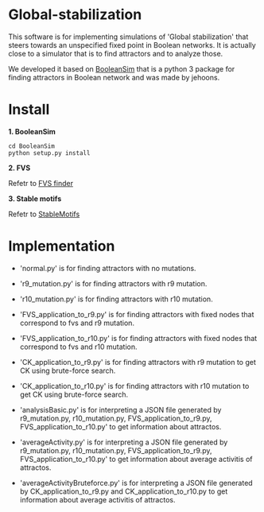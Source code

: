 # Global-stabilization
This software is for implementing simulations of 'Global stabilization' that steers towards an unspecified fixed point in Boolean networks. It is actually close to a simulator that is to find attractors and to analyze those.

We developed it based on [BooleanSim](https://github.com/jehoons/BooleanSim) that is a python 3 package for finding attractors in Boolean network and was made by jehoons.

# Install
**1. BooleanSim**

```
cd BooleanSim 
python setup.py install
```

**2. FVS**

   Refetr to [FVS finder](https://github.com/needleworm/fvs)

**3. Stable motifs**

   Refetr to [StableMotifs](https://github.com/jgtz/StableMotifs)

# Implementation

* 'normal.py' is for finding attractors with no mutations.

* 'r9_mutation.py' is for finding attractors with r9 mutation.

* 'r10_mutation.py' is for finding attractors with r10 mutation.

* 'FVS_application_to_r9.py' is for finding attractors with fixed nodes that correspond to fvs and r9 mutation.

* 'FVS_application_to_r10.py' is for finding attractors with fixed nodes that correspond to fvs and r10 mutation.

* 'CK_application_to_r9.py' is for finding attractors with r9 mutation to get CK using brute-force search.

* 'CK_application_to_r10.py' is for finding attractors with r10 mutation to get CK using brute-force search.

* 'analysisBasic.py' is for interpreting a JSON file generated by r9_mutation.py, r10_mutation.py, FVS_application_to_r9.py, FVS_application_to_r10.py' to get information about attractos.

* 'averageActivity.py' is for interpreting a JSON file generated by r9_mutation.py, r10_mutation.py, FVS_application_to_r9.py,  FVS_application_to_r10.py' to get information about average activitis of attractos.

* 'averageActivityBruteforce.py' is for interpreting a JSON file generated by CK_application_to_r9.py and CK_application_to_r10.py to get information about average activitis of attractos.

